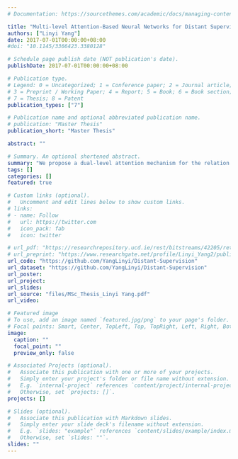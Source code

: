 ```yaml
---
# Documentation: https://sourcethemes.com/academic/docs/managing-content/

title: "Multi-level Attention-Based Neural Networks for Distant Supervised Relation Extraction"
authors: ["Linyi Yang"]
date: 2017-07-01T00:00:00+08:00
#doi: "10.1145/3366423.3380128"

# Schedule page publish date (NOT publication's date).
publishDate: 2017-07-01T00:00:00+08:00

# Publication type.
# Legend: 0 = Uncategorized; 1 = Conference paper; 2 = Journal article;
# 3 = Preprint / Working Paper; 4 = Report; 5 = Book; 6 = Book section;
# 7 = Thesis; 8 = Patent
publication_types: ["7"]

# Publication name and optional abbreviated publication name.
# publication: "Master Thesis"
publication_short: "Master Thesis"

abstract: ""

# Summary. An optional shortened abstract.
summary: "We propose a dual-level attention mechanism for the relation extraction problem"
tags: []
categories: []
featured: true

# Custom links (optional).
#   Uncomment and edit lines below to show custom links.
# links:
# - name: Follow
#   url: https://twitter.com
#   icon_pack: fab
#   icon: twitter

# url_pdf: "https://researchrepository.ucd.ie/rest/bitstreams/42205/retrieve"
# url_preprint: "https://www.researchgate.net/profile/Linyi_Yang2/publication/334655405_Leveraging_BERT_to_Improve_the_FEARS_Index_for_Stock_Forecasting/links/5d38893992851cd04683b4a9/Leveraging-BERT-to-Improve-the-FEARS-Index-for-Stock-Forecasting.pdf"
url_code: "https://github.com/YangLinyi/Distant-Supervision"
url_dataset: "https://github.com/YangLinyi/Distant-Supervision"
url_poster:
url_project:
url_slides:
url_source: "files/MSc_Thesis_Linyi Yang.pdf"
url_video:

# Featured image
# To use, add an image named `featured.jpg/png` to your page's folder. 
# Focal points: Smart, Center, TopLeft, Top, TopRight, Left, Right, BottomLeft, Bottom, BottomRight.
image:
  caption: ""
  focal_point: ""
  preview_only: false

# Associated Projects (optional).
#   Associate this publication with one or more of your projects.
#   Simply enter your project's folder or file name without extension.
#   E.g. `internal-project` references `content/project/internal-project/index.md`.
#   Otherwise, set `projects: []`.
projects: []

# Slides (optional).
#   Associate this publication with Markdown slides.
#   Simply enter your slide deck's filename without extension.
#   E.g. `slides: "example"` references `content/slides/example/index.md`.
#   Otherwise, set `slides: ""`.
slides: ""
---
```

